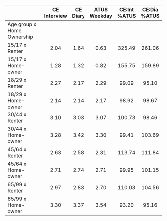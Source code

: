 
|                      | CE<br>Interview |  CE<br>Diary | ATUS<br>Weekday | CE:Int<br>%ATUS | CE:Dia<br>%ATUS |
| -------------------- | :----------: | :----------: | :----------: | :----------: | :----------: |
| Age group x Home Ownership |              |              |              |              |              |
| 15/17 x Renter       |         2.04 |         1.64 |         0.63 |       325.49 |       261.06 |
| 15/17 x Home-owner   |         1.28 |         1.32 |         0.82 |       155.75 |       159.89 |
| 18/29 x Renter       |         2.27 |         2.17 |         2.29 |        99.09 |        95.10 |
| 18/29 x Home-owner   |         2.14 |         2.14 |         2.17 |        98.92 |        98.67 |
| 30/44 x Renter       |         3.10 |         3.03 |         3.07 |       100.73 |        98.46 |
| 30/44 x Home-owner   |         3.28 |         3.42 |         3.30 |        99.41 |       103.69 |
| 45/64 x Renter       |         2.63 |         2.58 |         2.31 |       113.74 |       111.84 |
| 45/64 x Home-owner   |         2.71 |         2.74 |         2.71 |        99.95 |       101.15 |
| 65/99 x Renter       |         2.97 |         2.83 |         2.70 |       110.03 |       104.56 |
| 65/99 x Home-owner   |         3.30 |         3.37 |         3.54 |        93.20 |        95.16 |

